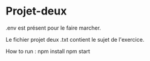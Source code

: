 # Projet-deux

.env est présent pour le faire marcher.

Le fichier projet deux .txt contient le sujet de l'exercice.

How to run : 
npm install
npm start

